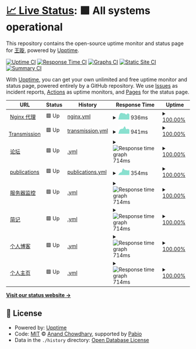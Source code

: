# [📈 Live Status](https://shaoyaoqian.github.io/uptime): <!--live status--> **🟩 All systems operational**

This repository contains the open-source uptime monitor and status page for [王璇](https://blog.pengfeima.cn), powered by [Upptime](https://github.com/upptime/upptime).

[![Uptime CI](https://github.com/shaoyaoqian/uptime/workflows/Uptime%20CI/badge.svg)](https://github.com/shaoyaoqian/uptime/actions?query=workflow%3A%22Uptime+CI%22)
[![Response Time CI](https://github.com/shaoyaoqian/uptime/workflows/Response%20Time%20CI/badge.svg)](https://github.com/shaoyaoqian/uptime/actions?query=workflow%3A%22Response+Time+CI%22)
[![Graphs CI](https://github.com/shaoyaoqian/uptime/workflows/Graphs%20CI/badge.svg)](https://github.com/shaoyaoqian/uptime/actions?query=workflow%3A%22Graphs+CI%22)
[![Static Site CI](https://github.com/shaoyaoqian/uptime/workflows/Static%20Site%20CI/badge.svg)](https://github.com/shaoyaoqian/uptime/actions?query=workflow%3A%22Static+Site+CI%22)
[![Summary CI](https://github.com/shaoyaoqian/uptime/workflows/Summary%20CI/badge.svg)](https://github.com/shaoyaoqian/uptime/actions?query=workflow%3A%22Summary+CI%22)

With [Upptime](https://upptime.js.org), you can get your own unlimited and free uptime monitor and status page, powered entirely by a GitHub repository. We use [Issues](https://github.com/shaoyaoqian/uptime/issues) as incident reports, [Actions](https://github.com/shaoyaoqian/uptime/actions) as uptime monitors, and [Pages](https://shaoyaoqian.github.io/uptime) for the status page.

<!--start: status pages-->
<!-- This summary is generated by Upptime (https://github.com/upptime/upptime) -->
<!-- Do not edit this manually, your changes will be overwritten -->
<!-- prettier-ignore -->
| URL | Status | History | Response Time | Uptime |
| --- | ------ | ------- | ------------- | ------ |
| <img alt="" src="https://icons.duckduckgo.com/ip3/proxy.pengfeima.cn.ico" height="13"> [Nginx 代理](https://proxy.pengfeima.cn) | 🟩 Up | [nginx.yml](https://github.com/shaoyaoqian/uptime/commits/HEAD/history/nginx.yml) | <details><summary><img alt="Response time graph" src="./graphs/nginx/response-time-week.png" height="20"> 936ms</summary><br><a href="https://shaoyaoqian.github.io/uptime/history/nginx"><img alt="Response time 909" src="https://img.shields.io/endpoint?url=https%3A%2F%2Fraw.githubusercontent.com%2Fshaoyaoqian%2Fuptime%2FHEAD%2Fapi%2Fnginx%2Fresponse-time.json"></a><br><a href="https://shaoyaoqian.github.io/uptime/history/nginx"><img alt="24-hour response time 848" src="https://img.shields.io/endpoint?url=https%3A%2F%2Fraw.githubusercontent.com%2Fshaoyaoqian%2Fuptime%2FHEAD%2Fapi%2Fnginx%2Fresponse-time-day.json"></a><br><a href="https://shaoyaoqian.github.io/uptime/history/nginx"><img alt="7-day response time 936" src="https://img.shields.io/endpoint?url=https%3A%2F%2Fraw.githubusercontent.com%2Fshaoyaoqian%2Fuptime%2FHEAD%2Fapi%2Fnginx%2Fresponse-time-week.json"></a><br><a href="https://shaoyaoqian.github.io/uptime/history/nginx"><img alt="30-day response time 950" src="https://img.shields.io/endpoint?url=https%3A%2F%2Fraw.githubusercontent.com%2Fshaoyaoqian%2Fuptime%2FHEAD%2Fapi%2Fnginx%2Fresponse-time-month.json"></a><br><a href="https://shaoyaoqian.github.io/uptime/history/nginx"><img alt="1-year response time 909" src="https://img.shields.io/endpoint?url=https%3A%2F%2Fraw.githubusercontent.com%2Fshaoyaoqian%2Fuptime%2FHEAD%2Fapi%2Fnginx%2Fresponse-time-year.json"></a></details> | <details><summary><a href="https://shaoyaoqian.github.io/uptime/history/nginx">100.00%</a></summary><a href="https://shaoyaoqian.github.io/uptime/history/nginx"><img alt="All-time uptime 99.59%" src="https://img.shields.io/endpoint?url=https%3A%2F%2Fraw.githubusercontent.com%2Fshaoyaoqian%2Fuptime%2FHEAD%2Fapi%2Fnginx%2Fuptime.json"></a><br><a href="https://shaoyaoqian.github.io/uptime/history/nginx"><img alt="24-hour uptime 100.00%" src="https://img.shields.io/endpoint?url=https%3A%2F%2Fraw.githubusercontent.com%2Fshaoyaoqian%2Fuptime%2FHEAD%2Fapi%2Fnginx%2Fuptime-day.json"></a><br><a href="https://shaoyaoqian.github.io/uptime/history/nginx"><img alt="7-day uptime 100.00%" src="https://img.shields.io/endpoint?url=https%3A%2F%2Fraw.githubusercontent.com%2Fshaoyaoqian%2Fuptime%2FHEAD%2Fapi%2Fnginx%2Fuptime-week.json"></a><br><a href="https://shaoyaoqian.github.io/uptime/history/nginx"><img alt="30-day uptime 98.58%" src="https://img.shields.io/endpoint?url=https%3A%2F%2Fraw.githubusercontent.com%2Fshaoyaoqian%2Fuptime%2FHEAD%2Fapi%2Fnginx%2Fuptime-month.json"></a><br><a href="https://shaoyaoqian.github.io/uptime/history/nginx"><img alt="1-year uptime 99.59%" src="https://img.shields.io/endpoint?url=https%3A%2F%2Fraw.githubusercontent.com%2Fshaoyaoqian%2Fuptime%2FHEAD%2Fapi%2Fnginx%2Fuptime-year.json"></a></details>
| <img alt="" src="https://icons.duckduckgo.com/ip3/transmission.pengfeima.cn.ico" height="13"> [Transmission](https://transmission.pengfeima.cn) | 🟩 Up | [transmission.yml](https://github.com/shaoyaoqian/uptime/commits/HEAD/history/transmission.yml) | <details><summary><img alt="Response time graph" src="./graphs/transmission/response-time-week.png" height="20"> 941ms</summary><br><a href="https://shaoyaoqian.github.io/uptime/history/transmission"><img alt="Response time 951" src="https://img.shields.io/endpoint?url=https%3A%2F%2Fraw.githubusercontent.com%2Fshaoyaoqian%2Fuptime%2FHEAD%2Fapi%2Ftransmission%2Fresponse-time.json"></a><br><a href="https://shaoyaoqian.github.io/uptime/history/transmission"><img alt="24-hour response time 780" src="https://img.shields.io/endpoint?url=https%3A%2F%2Fraw.githubusercontent.com%2Fshaoyaoqian%2Fuptime%2FHEAD%2Fapi%2Ftransmission%2Fresponse-time-day.json"></a><br><a href="https://shaoyaoqian.github.io/uptime/history/transmission"><img alt="7-day response time 941" src="https://img.shields.io/endpoint?url=https%3A%2F%2Fraw.githubusercontent.com%2Fshaoyaoqian%2Fuptime%2FHEAD%2Fapi%2Ftransmission%2Fresponse-time-week.json"></a><br><a href="https://shaoyaoqian.github.io/uptime/history/transmission"><img alt="30-day response time 912" src="https://img.shields.io/endpoint?url=https%3A%2F%2Fraw.githubusercontent.com%2Fshaoyaoqian%2Fuptime%2FHEAD%2Fapi%2Ftransmission%2Fresponse-time-month.json"></a><br><a href="https://shaoyaoqian.github.io/uptime/history/transmission"><img alt="1-year response time 951" src="https://img.shields.io/endpoint?url=https%3A%2F%2Fraw.githubusercontent.com%2Fshaoyaoqian%2Fuptime%2FHEAD%2Fapi%2Ftransmission%2Fresponse-time-year.json"></a></details> | <details><summary><a href="https://shaoyaoqian.github.io/uptime/history/transmission">100.00%</a></summary><a href="https://shaoyaoqian.github.io/uptime/history/transmission"><img alt="All-time uptime 99.94%" src="https://img.shields.io/endpoint?url=https%3A%2F%2Fraw.githubusercontent.com%2Fshaoyaoqian%2Fuptime%2FHEAD%2Fapi%2Ftransmission%2Fuptime.json"></a><br><a href="https://shaoyaoqian.github.io/uptime/history/transmission"><img alt="24-hour uptime 100.00%" src="https://img.shields.io/endpoint?url=https%3A%2F%2Fraw.githubusercontent.com%2Fshaoyaoqian%2Fuptime%2FHEAD%2Fapi%2Ftransmission%2Fuptime-day.json"></a><br><a href="https://shaoyaoqian.github.io/uptime/history/transmission"><img alt="7-day uptime 100.00%" src="https://img.shields.io/endpoint?url=https%3A%2F%2Fraw.githubusercontent.com%2Fshaoyaoqian%2Fuptime%2FHEAD%2Fapi%2Ftransmission%2Fuptime-week.json"></a><br><a href="https://shaoyaoqian.github.io/uptime/history/transmission"><img alt="30-day uptime 99.92%" src="https://img.shields.io/endpoint?url=https%3A%2F%2Fraw.githubusercontent.com%2Fshaoyaoqian%2Fuptime%2FHEAD%2Fapi%2Ftransmission%2Fuptime-month.json"></a><br><a href="https://shaoyaoqian.github.io/uptime/history/transmission"><img alt="1-year uptime 99.94%" src="https://img.shields.io/endpoint?url=https%3A%2F%2Fraw.githubusercontent.com%2Fshaoyaoqian%2Fuptime%2FHEAD%2Fapi%2Ftransmission%2Fuptime-year.json"></a></details>
| <img alt="" src="https://icons.duckduckgo.com/ip3/talk.pengfeima.cn.ico" height="13"> [论坛](https://talk.pengfeima.cn) | 🟩 Up | [.yml](https://github.com/shaoyaoqian/uptime/commits/HEAD/history/.yml) | <details><summary><img alt="Response time graph" src="./graphs//response-time-week.png" height="20"> 714ms</summary><br><a href="https://shaoyaoqian.github.io/uptime/history/"><img alt="Response time 892" src="https://img.shields.io/endpoint?url=https%3A%2F%2Fraw.githubusercontent.com%2Fshaoyaoqian%2Fuptime%2FHEAD%2Fapi%2F%2Fresponse-time.json"></a><br><a href="https://shaoyaoqian.github.io/uptime/history/"><img alt="24-hour response time 647" src="https://img.shields.io/endpoint?url=https%3A%2F%2Fraw.githubusercontent.com%2Fshaoyaoqian%2Fuptime%2FHEAD%2Fapi%2F%2Fresponse-time-day.json"></a><br><a href="https://shaoyaoqian.github.io/uptime/history/"><img alt="7-day response time 714" src="https://img.shields.io/endpoint?url=https%3A%2F%2Fraw.githubusercontent.com%2Fshaoyaoqian%2Fuptime%2FHEAD%2Fapi%2F%2Fresponse-time-week.json"></a><br><a href="https://shaoyaoqian.github.io/uptime/history/"><img alt="30-day response time 892" src="https://img.shields.io/endpoint?url=https%3A%2F%2Fraw.githubusercontent.com%2Fshaoyaoqian%2Fuptime%2FHEAD%2Fapi%2F%2Fresponse-time-month.json"></a><br><a href="https://shaoyaoqian.github.io/uptime/history/"><img alt="1-year response time 892" src="https://img.shields.io/endpoint?url=https%3A%2F%2Fraw.githubusercontent.com%2Fshaoyaoqian%2Fuptime%2FHEAD%2Fapi%2F%2Fresponse-time-year.json"></a></details> | <details><summary><a href="https://shaoyaoqian.github.io/uptime/history/">100.00%</a></summary><a href="https://shaoyaoqian.github.io/uptime/history/"><img alt="All-time uptime 97.81%" src="https://img.shields.io/endpoint?url=https%3A%2F%2Fraw.githubusercontent.com%2Fshaoyaoqian%2Fuptime%2FHEAD%2Fapi%2F%2Fuptime.json"></a><br><a href="https://shaoyaoqian.github.io/uptime/history/"><img alt="24-hour uptime 100.00%" src="https://img.shields.io/endpoint?url=https%3A%2F%2Fraw.githubusercontent.com%2Fshaoyaoqian%2Fuptime%2FHEAD%2Fapi%2F%2Fuptime-day.json"></a><br><a href="https://shaoyaoqian.github.io/uptime/history/"><img alt="7-day uptime 100.00%" src="https://img.shields.io/endpoint?url=https%3A%2F%2Fraw.githubusercontent.com%2Fshaoyaoqian%2Fuptime%2FHEAD%2Fapi%2F%2Fuptime-week.json"></a><br><a href="https://shaoyaoqian.github.io/uptime/history/"><img alt="30-day uptime 98.10%" src="https://img.shields.io/endpoint?url=https%3A%2F%2Fraw.githubusercontent.com%2Fshaoyaoqian%2Fuptime%2FHEAD%2Fapi%2F%2Fuptime-month.json"></a><br><a href="https://shaoyaoqian.github.io/uptime/history/"><img alt="1-year uptime 97.81%" src="https://img.shields.io/endpoint?url=https%3A%2F%2Fraw.githubusercontent.com%2Fshaoyaoqian%2Fuptime%2FHEAD%2Fapi%2F%2Fuptime-year.json"></a></details>
| <img alt="" src="https://icons.duckduckgo.com/ip3/publications.pengfeima.cn.ico" height="13"> [publications](https://publications.pengfeima.cn/publications) | 🟩 Up | [publications.yml](https://github.com/shaoyaoqian/uptime/commits/HEAD/history/publications.yml) | <details><summary><img alt="Response time graph" src="./graphs/publications/response-time-week.png" height="20"> 354ms</summary><br><a href="https://shaoyaoqian.github.io/uptime/history/publications"><img alt="Response time 309" src="https://img.shields.io/endpoint?url=https%3A%2F%2Fraw.githubusercontent.com%2Fshaoyaoqian%2Fuptime%2FHEAD%2Fapi%2Fpublications%2Fresponse-time.json"></a><br><a href="https://shaoyaoqian.github.io/uptime/history/publications"><img alt="24-hour response time 380" src="https://img.shields.io/endpoint?url=https%3A%2F%2Fraw.githubusercontent.com%2Fshaoyaoqian%2Fuptime%2FHEAD%2Fapi%2Fpublications%2Fresponse-time-day.json"></a><br><a href="https://shaoyaoqian.github.io/uptime/history/publications"><img alt="7-day response time 354" src="https://img.shields.io/endpoint?url=https%3A%2F%2Fraw.githubusercontent.com%2Fshaoyaoqian%2Fuptime%2FHEAD%2Fapi%2Fpublications%2Fresponse-time-week.json"></a><br><a href="https://shaoyaoqian.github.io/uptime/history/publications"><img alt="30-day response time 309" src="https://img.shields.io/endpoint?url=https%3A%2F%2Fraw.githubusercontent.com%2Fshaoyaoqian%2Fuptime%2FHEAD%2Fapi%2Fpublications%2Fresponse-time-month.json"></a><br><a href="https://shaoyaoqian.github.io/uptime/history/publications"><img alt="1-year response time 309" src="https://img.shields.io/endpoint?url=https%3A%2F%2Fraw.githubusercontent.com%2Fshaoyaoqian%2Fuptime%2FHEAD%2Fapi%2Fpublications%2Fresponse-time-year.json"></a></details> | <details><summary><a href="https://shaoyaoqian.github.io/uptime/history/publications">100.00%</a></summary><a href="https://shaoyaoqian.github.io/uptime/history/publications"><img alt="All-time uptime 100.00%" src="https://img.shields.io/endpoint?url=https%3A%2F%2Fraw.githubusercontent.com%2Fshaoyaoqian%2Fuptime%2FHEAD%2Fapi%2Fpublications%2Fuptime.json"></a><br><a href="https://shaoyaoqian.github.io/uptime/history/publications"><img alt="24-hour uptime 100.00%" src="https://img.shields.io/endpoint?url=https%3A%2F%2Fraw.githubusercontent.com%2Fshaoyaoqian%2Fuptime%2FHEAD%2Fapi%2Fpublications%2Fuptime-day.json"></a><br><a href="https://shaoyaoqian.github.io/uptime/history/publications"><img alt="7-day uptime 100.00%" src="https://img.shields.io/endpoint?url=https%3A%2F%2Fraw.githubusercontent.com%2Fshaoyaoqian%2Fuptime%2FHEAD%2Fapi%2Fpublications%2Fuptime-week.json"></a><br><a href="https://shaoyaoqian.github.io/uptime/history/publications"><img alt="30-day uptime 100.00%" src="https://img.shields.io/endpoint?url=https%3A%2F%2Fraw.githubusercontent.com%2Fshaoyaoqian%2Fuptime%2FHEAD%2Fapi%2Fpublications%2Fuptime-month.json"></a><br><a href="https://shaoyaoqian.github.io/uptime/history/publications"><img alt="1-year uptime 100.00%" src="https://img.shields.io/endpoint?url=https%3A%2F%2Fraw.githubusercontent.com%2Fshaoyaoqian%2Fuptime%2FHEAD%2Fapi%2Fpublications%2Fuptime-year.json"></a></details>
| <img alt="" src="https://icons.duckduckgo.com/ip3/beszel.pengfeima.cn.ico" height="13"> [服务器监控](https://beszel.pengfeima.cn) | 🟩 Up | [.yml](https://github.com/shaoyaoqian/uptime/commits/HEAD/history/.yml) | <details><summary><img alt="Response time graph" src="./graphs//response-time-week.png" height="20"> 714ms</summary><br><a href="https://shaoyaoqian.github.io/uptime/history/"><img alt="Response time 892" src="https://img.shields.io/endpoint?url=https%3A%2F%2Fraw.githubusercontent.com%2Fshaoyaoqian%2Fuptime%2FHEAD%2Fapi%2F%2Fresponse-time.json"></a><br><a href="https://shaoyaoqian.github.io/uptime/history/"><img alt="24-hour response time 647" src="https://img.shields.io/endpoint?url=https%3A%2F%2Fraw.githubusercontent.com%2Fshaoyaoqian%2Fuptime%2FHEAD%2Fapi%2F%2Fresponse-time-day.json"></a><br><a href="https://shaoyaoqian.github.io/uptime/history/"><img alt="7-day response time 714" src="https://img.shields.io/endpoint?url=https%3A%2F%2Fraw.githubusercontent.com%2Fshaoyaoqian%2Fuptime%2FHEAD%2Fapi%2F%2Fresponse-time-week.json"></a><br><a href="https://shaoyaoqian.github.io/uptime/history/"><img alt="30-day response time 892" src="https://img.shields.io/endpoint?url=https%3A%2F%2Fraw.githubusercontent.com%2Fshaoyaoqian%2Fuptime%2FHEAD%2Fapi%2F%2Fresponse-time-month.json"></a><br><a href="https://shaoyaoqian.github.io/uptime/history/"><img alt="1-year response time 892" src="https://img.shields.io/endpoint?url=https%3A%2F%2Fraw.githubusercontent.com%2Fshaoyaoqian%2Fuptime%2FHEAD%2Fapi%2F%2Fresponse-time-year.json"></a></details> | <details><summary><a href="https://shaoyaoqian.github.io/uptime/history/">100.00%</a></summary><a href="https://shaoyaoqian.github.io/uptime/history/"><img alt="All-time uptime 97.81%" src="https://img.shields.io/endpoint?url=https%3A%2F%2Fraw.githubusercontent.com%2Fshaoyaoqian%2Fuptime%2FHEAD%2Fapi%2F%2Fuptime.json"></a><br><a href="https://shaoyaoqian.github.io/uptime/history/"><img alt="24-hour uptime 100.00%" src="https://img.shields.io/endpoint?url=https%3A%2F%2Fraw.githubusercontent.com%2Fshaoyaoqian%2Fuptime%2FHEAD%2Fapi%2F%2Fuptime-day.json"></a><br><a href="https://shaoyaoqian.github.io/uptime/history/"><img alt="7-day uptime 100.00%" src="https://img.shields.io/endpoint?url=https%3A%2F%2Fraw.githubusercontent.com%2Fshaoyaoqian%2Fuptime%2FHEAD%2Fapi%2F%2Fuptime-week.json"></a><br><a href="https://shaoyaoqian.github.io/uptime/history/"><img alt="30-day uptime 98.10%" src="https://img.shields.io/endpoint?url=https%3A%2F%2Fraw.githubusercontent.com%2Fshaoyaoqian%2Fuptime%2FHEAD%2Fapi%2F%2Fuptime-month.json"></a><br><a href="https://shaoyaoqian.github.io/uptime/history/"><img alt="1-year uptime 97.81%" src="https://img.shields.io/endpoint?url=https%3A%2F%2Fraw.githubusercontent.com%2Fshaoyaoqian%2Fuptime%2FHEAD%2Fapi%2F%2Fuptime-year.json"></a></details>
| <img alt="" src="https://icons.duckduckgo.com/ip3/memory.pengfeima.cn.ico" height="13"> [简记](https://memory.pengfeima.cn) | 🟩 Up | [.yml](https://github.com/shaoyaoqian/uptime/commits/HEAD/history/.yml) | <details><summary><img alt="Response time graph" src="./graphs//response-time-week.png" height="20"> 714ms</summary><br><a href="https://shaoyaoqian.github.io/uptime/history/"><img alt="Response time 892" src="https://img.shields.io/endpoint?url=https%3A%2F%2Fraw.githubusercontent.com%2Fshaoyaoqian%2Fuptime%2FHEAD%2Fapi%2F%2Fresponse-time.json"></a><br><a href="https://shaoyaoqian.github.io/uptime/history/"><img alt="24-hour response time 647" src="https://img.shields.io/endpoint?url=https%3A%2F%2Fraw.githubusercontent.com%2Fshaoyaoqian%2Fuptime%2FHEAD%2Fapi%2F%2Fresponse-time-day.json"></a><br><a href="https://shaoyaoqian.github.io/uptime/history/"><img alt="7-day response time 714" src="https://img.shields.io/endpoint?url=https%3A%2F%2Fraw.githubusercontent.com%2Fshaoyaoqian%2Fuptime%2FHEAD%2Fapi%2F%2Fresponse-time-week.json"></a><br><a href="https://shaoyaoqian.github.io/uptime/history/"><img alt="30-day response time 892" src="https://img.shields.io/endpoint?url=https%3A%2F%2Fraw.githubusercontent.com%2Fshaoyaoqian%2Fuptime%2FHEAD%2Fapi%2F%2Fresponse-time-month.json"></a><br><a href="https://shaoyaoqian.github.io/uptime/history/"><img alt="1-year response time 892" src="https://img.shields.io/endpoint?url=https%3A%2F%2Fraw.githubusercontent.com%2Fshaoyaoqian%2Fuptime%2FHEAD%2Fapi%2F%2Fresponse-time-year.json"></a></details> | <details><summary><a href="https://shaoyaoqian.github.io/uptime/history/">100.00%</a></summary><a href="https://shaoyaoqian.github.io/uptime/history/"><img alt="All-time uptime 97.81%" src="https://img.shields.io/endpoint?url=https%3A%2F%2Fraw.githubusercontent.com%2Fshaoyaoqian%2Fuptime%2FHEAD%2Fapi%2F%2Fuptime.json"></a><br><a href="https://shaoyaoqian.github.io/uptime/history/"><img alt="24-hour uptime 100.00%" src="https://img.shields.io/endpoint?url=https%3A%2F%2Fraw.githubusercontent.com%2Fshaoyaoqian%2Fuptime%2FHEAD%2Fapi%2F%2Fuptime-day.json"></a><br><a href="https://shaoyaoqian.github.io/uptime/history/"><img alt="7-day uptime 100.00%" src="https://img.shields.io/endpoint?url=https%3A%2F%2Fraw.githubusercontent.com%2Fshaoyaoqian%2Fuptime%2FHEAD%2Fapi%2F%2Fuptime-week.json"></a><br><a href="https://shaoyaoqian.github.io/uptime/history/"><img alt="30-day uptime 98.10%" src="https://img.shields.io/endpoint?url=https%3A%2F%2Fraw.githubusercontent.com%2Fshaoyaoqian%2Fuptime%2FHEAD%2Fapi%2F%2Fuptime-month.json"></a><br><a href="https://shaoyaoqian.github.io/uptime/history/"><img alt="1-year uptime 97.81%" src="https://img.shields.io/endpoint?url=https%3A%2F%2Fraw.githubusercontent.com%2Fshaoyaoqian%2Fuptime%2FHEAD%2Fapi%2F%2Fuptime-year.json"></a></details>
| <img alt="" src="https://icons.duckduckgo.com/ip3/blog.pengfeima.cn.ico" height="13"> [个人博客](https://blog.pengfeima.cn) | 🟩 Up | [.yml](https://github.com/shaoyaoqian/uptime/commits/HEAD/history/.yml) | <details><summary><img alt="Response time graph" src="./graphs//response-time-week.png" height="20"> 714ms</summary><br><a href="https://shaoyaoqian.github.io/uptime/history/"><img alt="Response time 892" src="https://img.shields.io/endpoint?url=https%3A%2F%2Fraw.githubusercontent.com%2Fshaoyaoqian%2Fuptime%2FHEAD%2Fapi%2F%2Fresponse-time.json"></a><br><a href="https://shaoyaoqian.github.io/uptime/history/"><img alt="24-hour response time 647" src="https://img.shields.io/endpoint?url=https%3A%2F%2Fraw.githubusercontent.com%2Fshaoyaoqian%2Fuptime%2FHEAD%2Fapi%2F%2Fresponse-time-day.json"></a><br><a href="https://shaoyaoqian.github.io/uptime/history/"><img alt="7-day response time 714" src="https://img.shields.io/endpoint?url=https%3A%2F%2Fraw.githubusercontent.com%2Fshaoyaoqian%2Fuptime%2FHEAD%2Fapi%2F%2Fresponse-time-week.json"></a><br><a href="https://shaoyaoqian.github.io/uptime/history/"><img alt="30-day response time 892" src="https://img.shields.io/endpoint?url=https%3A%2F%2Fraw.githubusercontent.com%2Fshaoyaoqian%2Fuptime%2FHEAD%2Fapi%2F%2Fresponse-time-month.json"></a><br><a href="https://shaoyaoqian.github.io/uptime/history/"><img alt="1-year response time 892" src="https://img.shields.io/endpoint?url=https%3A%2F%2Fraw.githubusercontent.com%2Fshaoyaoqian%2Fuptime%2FHEAD%2Fapi%2F%2Fresponse-time-year.json"></a></details> | <details><summary><a href="https://shaoyaoqian.github.io/uptime/history/">100.00%</a></summary><a href="https://shaoyaoqian.github.io/uptime/history/"><img alt="All-time uptime 97.81%" src="https://img.shields.io/endpoint?url=https%3A%2F%2Fraw.githubusercontent.com%2Fshaoyaoqian%2Fuptime%2FHEAD%2Fapi%2F%2Fuptime.json"></a><br><a href="https://shaoyaoqian.github.io/uptime/history/"><img alt="24-hour uptime 100.00%" src="https://img.shields.io/endpoint?url=https%3A%2F%2Fraw.githubusercontent.com%2Fshaoyaoqian%2Fuptime%2FHEAD%2Fapi%2F%2Fuptime-day.json"></a><br><a href="https://shaoyaoqian.github.io/uptime/history/"><img alt="7-day uptime 100.00%" src="https://img.shields.io/endpoint?url=https%3A%2F%2Fraw.githubusercontent.com%2Fshaoyaoqian%2Fuptime%2FHEAD%2Fapi%2F%2Fuptime-week.json"></a><br><a href="https://shaoyaoqian.github.io/uptime/history/"><img alt="30-day uptime 98.10%" src="https://img.shields.io/endpoint?url=https%3A%2F%2Fraw.githubusercontent.com%2Fshaoyaoqian%2Fuptime%2FHEAD%2Fapi%2F%2Fuptime-month.json"></a><br><a href="https://shaoyaoqian.github.io/uptime/history/"><img alt="1-year uptime 97.81%" src="https://img.shields.io/endpoint?url=https%3A%2F%2Fraw.githubusercontent.com%2Fshaoyaoqian%2Fuptime%2FHEAD%2Fapi%2F%2Fuptime-year.json"></a></details>
| <img alt="" src="https://icons.duckduckgo.com/ip3/pengfeima.cn.ico" height="13"> [个人主页](https://pengfeima.cn) | 🟩 Up | [.yml](https://github.com/shaoyaoqian/uptime/commits/HEAD/history/.yml) | <details><summary><img alt="Response time graph" src="./graphs//response-time-week.png" height="20"> 714ms</summary><br><a href="https://shaoyaoqian.github.io/uptime/history/"><img alt="Response time 892" src="https://img.shields.io/endpoint?url=https%3A%2F%2Fraw.githubusercontent.com%2Fshaoyaoqian%2Fuptime%2FHEAD%2Fapi%2F%2Fresponse-time.json"></a><br><a href="https://shaoyaoqian.github.io/uptime/history/"><img alt="24-hour response time 647" src="https://img.shields.io/endpoint?url=https%3A%2F%2Fraw.githubusercontent.com%2Fshaoyaoqian%2Fuptime%2FHEAD%2Fapi%2F%2Fresponse-time-day.json"></a><br><a href="https://shaoyaoqian.github.io/uptime/history/"><img alt="7-day response time 714" src="https://img.shields.io/endpoint?url=https%3A%2F%2Fraw.githubusercontent.com%2Fshaoyaoqian%2Fuptime%2FHEAD%2Fapi%2F%2Fresponse-time-week.json"></a><br><a href="https://shaoyaoqian.github.io/uptime/history/"><img alt="30-day response time 892" src="https://img.shields.io/endpoint?url=https%3A%2F%2Fraw.githubusercontent.com%2Fshaoyaoqian%2Fuptime%2FHEAD%2Fapi%2F%2Fresponse-time-month.json"></a><br><a href="https://shaoyaoqian.github.io/uptime/history/"><img alt="1-year response time 892" src="https://img.shields.io/endpoint?url=https%3A%2F%2Fraw.githubusercontent.com%2Fshaoyaoqian%2Fuptime%2FHEAD%2Fapi%2F%2Fresponse-time-year.json"></a></details> | <details><summary><a href="https://shaoyaoqian.github.io/uptime/history/">100.00%</a></summary><a href="https://shaoyaoqian.github.io/uptime/history/"><img alt="All-time uptime 97.81%" src="https://img.shields.io/endpoint?url=https%3A%2F%2Fraw.githubusercontent.com%2Fshaoyaoqian%2Fuptime%2FHEAD%2Fapi%2F%2Fuptime.json"></a><br><a href="https://shaoyaoqian.github.io/uptime/history/"><img alt="24-hour uptime 100.00%" src="https://img.shields.io/endpoint?url=https%3A%2F%2Fraw.githubusercontent.com%2Fshaoyaoqian%2Fuptime%2FHEAD%2Fapi%2F%2Fuptime-day.json"></a><br><a href="https://shaoyaoqian.github.io/uptime/history/"><img alt="7-day uptime 100.00%" src="https://img.shields.io/endpoint?url=https%3A%2F%2Fraw.githubusercontent.com%2Fshaoyaoqian%2Fuptime%2FHEAD%2Fapi%2F%2Fuptime-week.json"></a><br><a href="https://shaoyaoqian.github.io/uptime/history/"><img alt="30-day uptime 98.10%" src="https://img.shields.io/endpoint?url=https%3A%2F%2Fraw.githubusercontent.com%2Fshaoyaoqian%2Fuptime%2FHEAD%2Fapi%2F%2Fuptime-month.json"></a><br><a href="https://shaoyaoqian.github.io/uptime/history/"><img alt="1-year uptime 97.81%" src="https://img.shields.io/endpoint?url=https%3A%2F%2Fraw.githubusercontent.com%2Fshaoyaoqian%2Fuptime%2FHEAD%2Fapi%2F%2Fuptime-year.json"></a></details>

<!--end: status pages-->

[**Visit our status website →**](https://shaoyaoqian.github.io/uptime)

## 📄 License

- Powered by: [Upptime](https://github.com/upptime/upptime)
- Code: [MIT](./LICENSE) © [Anand Chowdhary](https://anandchowdhary.com), supported by [Pabio](https://pabio.com)
- Data in the `./history` directory: [Open Database License](https://opendatacommons.org/licenses/odbl/1-0/)
